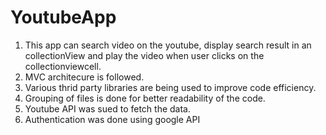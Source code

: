 # YoutubeApp
1. This app can search video on the youtube, display search result in an collectionView and play the video when user clicks on the collectionviewcell. 
2. MVC architecure is followed. 
3. Various thrid party libraries are being used to improve code efficiency. 
4. Grouping of files is done for better readability of the code. 
5. Youtube API was sued to fetch the data. 
6. Authentication was done using google API 
